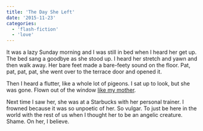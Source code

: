 ```yaml
---
title: 'The Day She Left'
date: '2015-11-23'
categories:
  - 'flash-fiction'
  - 'love'
---
```


It was a lazy Sunday morning and I was still in bed when I heard her get up. The
bed sang a goodbye as she stood up. I heard her stretch and yawn and then walk
away. Her bare feet made a bare-feety sound on the floor. Pat, pat, pat, pat,
she went over to the terrace door and opened it.

Then I heard a flutter, like a whole lot of pigeons. I sat up to look, but she
was gone. Flown out of the window
[like my mother](http://kwlk.pl/the-lady-who-drops-leaves/).

Next time I saw her, she was at a Starbucks with her personal trainer. I frowned
because it was so unpoetic of her. So vulgar. To just be here in the world with
the rest of us when I thought her to be an angelic creature. Shame. On her, I
believe.
